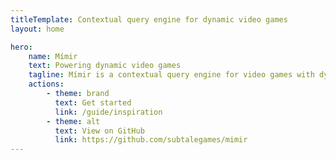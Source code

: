 ```yaml
---
titleTemplate: Contextual query engine for dynamic video games
layout: home

hero:
    name: Mímir
    text: Powering dynamic video games
    tagline: Mímir is a contextual query engine for video games with dynamic events (e.g. dialog, animations) driven by the current world's state.
    actions:
        - theme: brand
          text: Get started
          link: /guide/inspiration
        - theme: alt
          text: View on GitHub
          link: https://github.com/subtalegames/mimir
---
```

